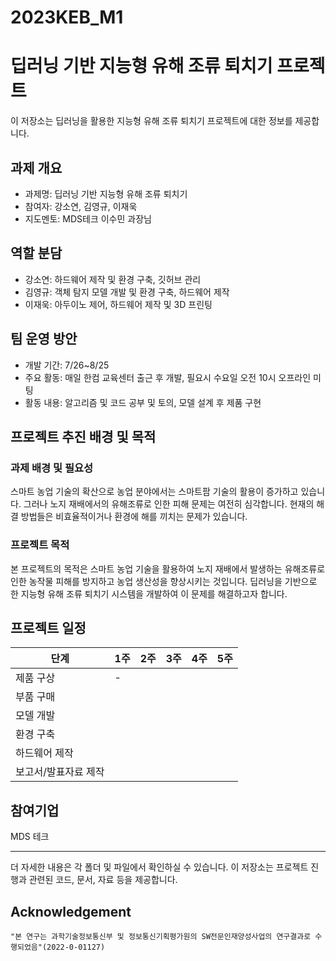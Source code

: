 # 2023KEB_M1
# 딥러닝 기반 지능형 유해 조류 퇴치기 프로젝트

이 저장소는 딥러닝을 활용한 지능형 유해 조류 퇴치기 프로젝트에 대한 정보를 제공합니다.

## 과제 개요

- 과제명: 딥러닝 기반 지능형 유해 조류 퇴치기
- 참여자: 강소연, 김영규, 이재욱
- 지도멘토: MDS테크 이수민 과장님

## 역할 분담

- 강소연: 하드웨어 제작 및 환경 구축, 깃허브 관리
- 김영규: 객체 탐지 모델 개발 및 환경 구축, 하드웨어 제작
- 이재욱: 아두이노 제어, 하드웨어 제작 및 3D 프린팅

## 팀 운영 방안

- 개발 기간: 7/26~8/25
- 주요 활동: 매일 한컴 교육센터 출근 후 개발, 필요시 수요일 오전 10시 오프라인 미팅
- 활동 내용: 알고리즘 및 코드 공부 및 토의, 모델 설계 후 제품 구현

## 프로젝트 추진 배경 및 목적

### 과제 배경 및 필요성

스마트 농업 기술의 확산으로 농업 분야에서는 스마트팜 기술의 활용이 증가하고 있습니다. 그러나 노지 재배에서의 유해조류로 인한 피해 문제는 여전히 심각합니다. 현재의 해결 방법들은 비효율적이거나 환경에 해를 끼치는 문제가 있습니다.

### 프로젝트 목적

본 프로젝트의 목적은 스마트 농업 기술을 활용하여 노지 재배에서 발생하는 유해조류로 인한 농작물 피해를 방지하고 농업 생산성을 향상시키는 것입니다. 딥러닝을 기반으로 한 지능형 유해 조류 퇴치기 시스템을 개발하여 이 문제를 해결하고자 합니다.

## 프로젝트 일정

| 단계            | 1주 | 2주 | 3주 | 4주 | 5주 |
|----------------|----|----|----|----|----|
| 제품 구상        |-    |    |    |    |    |
| 부품 구매        |    |    |    |    |    |
| 모델 개발        |    |    |    |    |    |
| 환경 구축        |    |    |    |    |    |
| 하드웨어 제작     |    |    |    |    |    |
| 보고서/발표자료 제작 |    |    |    |    |    |

## 참여기업

MDS 테크

---

더 자세한 내용은 각 폴더 및 파일에서 확인하실 수 있습니다. 이 저장소는 프로젝트 진행과 관련된 코드, 문서, 자료 등을 제공합니다.

## Acknowledgement

```
"본 연구는 과학기술정보통신부 및 정보통신기획평가원의 SW전문인재양성사업의 연구결과로 수행되었음"(2022-0-01127)
```
